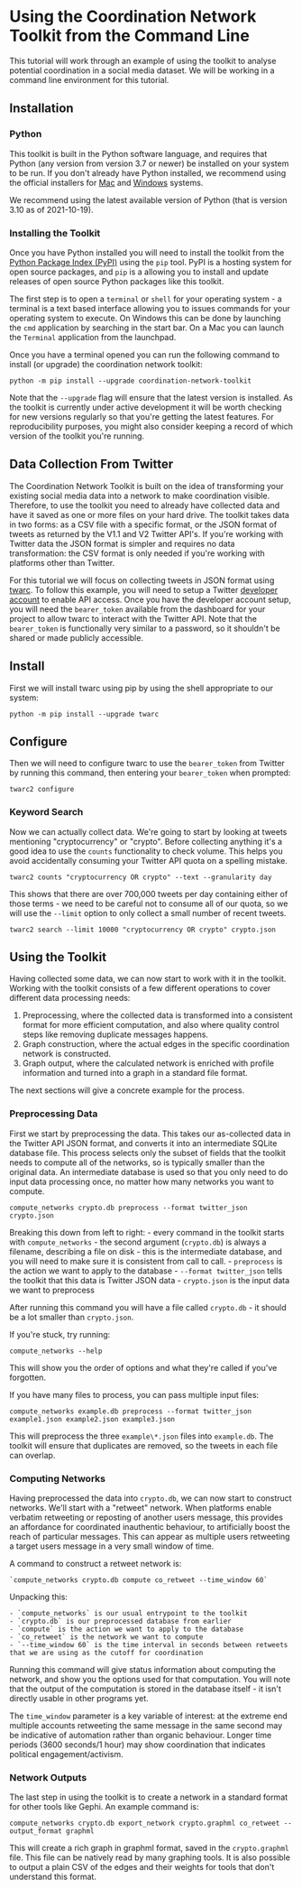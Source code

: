 # Using the Coordination Network Toolkit from the Command Line

This tutorial will work through an example of using the toolkit to analyse potential coordination in a social media dataset. We will be working in a command line environment for this tutorial.

## Installation

### Python

This toolkit is built in the Python software language, and requires that Python (any version from version 3.7 or newer) be installed on your system to be run. If you don't already have Python installed, we recommend using the official installers for [Mac](https://www.python.org/downloads/macos/) and [Windows](https://www.python.org/downloads/windows/) systems.

We recommend using the latest available version of Python (that is version 3.10 as of 2021-10-19).


### Installing the Toolkit

Once you have Python installed you will need to install the toolkit from the [Python Package Index (PyPI)](https://pypi.org/) using the `pip` tool. PyPI is a hosting system for open source packages, and `pip` is a allowing you to install and update releases of open source Python packages like this toolkit.

The first step is to open a `terminal` or `shell` for your operating system - a terminal is a text based interface allowing you to issues commands for your operating system to execute. On Windows this can be done by launching the `cmd` application by searching in the start bar. On a Mac you can launch the `Terminal` application from the launchpad.

Once you have a terminal opened you can run the following command to install (or upgrade) the coordination network toolkit:

	python -m pip install --upgrade coordination-network-toolkit

Note that the `--upgrade` flag will ensure that the latest version is installed. As the toolkit is currently under active development it will be worth checking for new versions regularly so that you're getting the latest features. For reproducibility purposes, you might also consider keeping a record of which version of the toolkit you're running.


## Data Collection From Twitter

The Coordination Network Toolkit is built on the idea of transforming your existing social media data into a network to make coordination visible. Therefore, to use the toolkit you need to already have collected data and have it saved as one or more files on your hard drive. The toolkit takes data in two forms: as a CSV file with a specific format, or the JSON format of tweets as returned by the V1.1 and V2 Twitter API's. If you're working with Twitter data the JSON format is simpler and requires no data transformation: the CSV format is only needed if you're working with platforms other than Twitter.

For this tutorial we will focus on collecting tweets in JSON format using [twarc](https://twarc-project.readthedocs.io/en/latest/). To follow this example, you will need to setup a Twitter [developer account](https://developer.twitter.com/en) to enable API access. Once you have the developer account setup, you will need the `bearer_token` available from the dashboard for your project to allow twarc to interact with the Twitter API. Note that the `bearer_token` is functionally very similar to a password, so it shouldn't be shared or made publicly accessible.

## Install

First we will install twarc using pip by using the shell appropriate to our system:

	python -m pip install --upgrade twarc

## Configure

Then we will need to configure twarc to use the `bearer_token` from Twitter by running this command, then entering your `bearer_token` when prompted:

	twarc2 configure

### Keyword Search

Now we can actually collect data. We're going to start by looking at tweets mentioning "cryptocurrency" or "crypto". Before collecting anything it's a good idea to use the `counts` functionality to check volume. This helps you avoid accidentally consuming your Twitter API quota on a spelling mistake.

	twarc2 counts "cryptocurrency OR crypto" --text --granularity day

This shows that there are over 700,000 tweets per day containing either of those terms - we need to be careful not to consume all of our quota, so we will use the `--limit` option to only collect a small number of recent tweets.

	twarc2 search --limit 10000 "cryptocurrency OR crypto" crypto.json


## Using the Toolkit

Having collected some data, we can now start to work with it in the toolkit. Working with the toolkit consists of a few different operations to cover different data processing needs:

1. Preprocessing, where the collected data is transformed into a consistent format for more efficient computation, and also where quality control steps like removing duplicate messages happens.
2. Graph construction, where the actual edges in the specific coordination network is constructed.
3. Graph output, where the calculated network is enriched with profile information and turned into a graph in a standard file format.

The next sections will give a concrete example for the process.

### Preprocessing Data

First we start by preprocessing the data. This takes our as-collected data in the Twitter API JSON format, and converts it into an intermediate SQLite database file. This process selects only the subset of fields that the toolkit needs to compute all of the networks, so is typically smaller than the original data. An intermediate database is used so that you only need to do input data processing once, no matter how many networks you want to compute.

	compute_networks crypto.db preprocess --format twitter_json crypto.json

Breaking this down from left to right:
	- every command in the toolkit starts with `compute_networks`
	- the second argument (`crypto.db`) is always a filename, describing a file on disk - this is the intermediate database, and you will need to make sure it is consistent from call to call.
	- `preprocess` is the action we want to apply to the database
	- `--format twitter_json` tells the toolkit that this data is Twitter JSON data
	- `crypto.json` is the input data we want to preprocess

After running this command you will have a file called `crypto.db` - it should be a lot smaller than `crypto.json`.

If you're stuck, try running:

	compute_networks --help

This will show you the order of options and what they're called if you've forgotten.

If you have many files to process, you can pass multiple input files:

	compute_networks example.db preprocess --format twitter_json example1.json example2.json example3.json

This will preprocess the three `example\*.json` files into `example.db`. The toolkit will ensure that duplicates are removed, so the tweets in each file can overlap.


### Computing Networks

Having preprocessed the data into `crypto.db`, we can now start to construct networks. We'll start with a "retweet" network. When platforms enable verbatim retweeting or reposting of another users message, this provides an affordance for coordinated inauthentic behaviour, to artificially boost the reach of particular messages. This can appear as multiple users retweeting a target users message in a very small window of time.

A command to construct a retweet network is:

	`compute_networks crypto.db compute co_retweet --time_window 60`

Unpacking this:

	- `compute_networks` is our usual entrypoint to the toolkit
	- `crypto.db` is our preprocessed database from earlier
	- `compute` is the action we want to apply to the database
	- `co_retweet` is the network we want to compute
	- `--time_window 60` is the time interval in seconds between retweets that we are using as the cutoff for coordination

Running this command will give status information about computing the network, and show you the options used for that computation. You will note that the output of the computation is stored in the database itself - it isn't directly usable in other programs yet.

The `time_window` parameter is a key variable of interest: at the extreme end multiple accounts retweeting the same message in the same second may be indicative of automation rather than organic behaviour. Longer time periods (3600 seconds/1 hour) may show coordination that indicates political engagement/activism.


### Network Outputs

The last step in using the toolkit is to create a network in a standard format for other tools like Gephi. An example command is:

	compute_networks crypto.db export_network crypto.graphml co_retweet --output_format graphml

This will create a rich graph in graphml format, saved in the `crypto.graphml` file. This file can be natively read by many graphing tools. It is also possible to output a plain CSV of the edges and their weights for tools that don't understand this format.